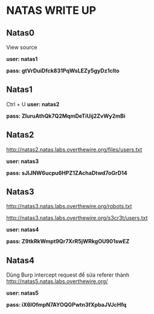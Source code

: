 # NATAS WRITE UP
## Natas0
View source 

**user: natas1**

**pass: gtVrDuiDfck831PqWsLEZy5gyDz1clto**
## Natas1
Ctrl + U
**user: natas2**

**pass: ZluruAthQk7Q2MqmDeTiUij2ZvWy2mBi**
## Natas2
http://natas2.natas.labs.overthewire.org/files/users.txt

**user: natas3**

**pass: sJIJNW6ucpu6HPZ1ZAchaDtwd7oGrD14**
## Natas3
http://natas3.natas.labs.overthewire.org/robots.txt

http://natas3.natas.labs.overthewire.org/s3cr3t/users.txt

**user: natas4**

**pass: Z9tkRkWmpt9Qr7XrR5jWRkgOU901swEZ**
## Natas4
Dùng Burp intercept request để sửa referer thành http://natas5.natas.labs.overthewire.org/

**user: natas5**

**pass: iX6IOfmpN7AYOQGPwtn3fXpbaJVJcHfq**
